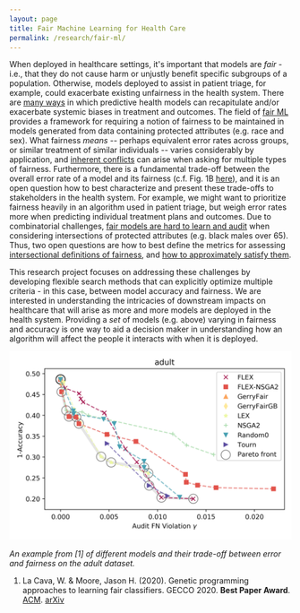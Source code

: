 ```yaml
---
layout: page
title: Fair Machine Learning for Health Care
permalink: /research/fair-ml/
---
```



When deployed in healthcare settings, it's important that models are _fair_ - i.e., that they do not cause harm or unjustly benefit specific subgroups of a population. 
Otherwise, models deployed to assist in patient triage, for example, could exacerbate existing unfairness in the health system. 
There are [many ways](https://jamanetwork.com/journals/jamainternalmedicine/fullarticle/2697394?casa_token=Abys4wXOuMUAAAAA:B76kklZfzpEiEsA6pexAQjTPqoMrz9ASTMgSfkT95_CsyzPSvBRso_SqXQu1WBsmj-RDEdrXyg0) in which predictive health models can recapitulate and/or exacerbate systemic biases in treatment and outcomes.
The field of [fair ML](https://arxiv.org/abs/1810.08810) provides a framework for requiring a notion of fairness to be maintained in models generated from data containing protected attributes (e.g. race and sex). 
What fairness _means_ -- perhaps equivalent error rates across groups, or similar treatment of similar individuals -- varies considerably by application, and [inherent conflicts](https://arxiv.org/abs/1609.05807) can arise when asking for multiple types of fairness. 
Furthermore, there is a fundamental trade-off between the overall error rate of a model and its fairness (c.f. Fig. 1B [here](http://proceedings.mlr.press/v80/kearns18a.html)), and it is an open question how to best characterize and present these trade-offs to stakeholders in the health system.
For example, we might want to prioritize fairness heavily in an algorithm used in patient triage, but weigh error rates more when predicting individual treatment plans and outcomes. 
Due to combinatorial challenges, [fair models are hard to learn and audit](http://proceedings.mlr.press/v80/kearns18a.html) when considering intersections of protected attributes (e.g. black males over 65).
Thus, two open questions are how to best define the metrics for assessing [intersectional definitions of fairness](https://arxiv.org/abs/1807.08362), and [how to approximately satisfy them](https://arxiv.org/abs/2004.13282).

This research project focuses on addressing these challenges by developing flexible search methods that can explicitly optimize multiple criteria - in this case, between model accuracy and fairness. 
We are interested in understanding the intricacies of downstream impacts on healthcare that will arise as more and more models are deployed in the health system.
Providing a *set* of models (e.g. above) varying in fairness and accuracy is one way to aid a decision maker in understanding how an algorithm will affect the people it interacts with when it is deployed. 

[![pareto_front](/../docs/assets/pareto_adult.png)](https://arxiv.org/abs/2004.13282)

*An example from [1] of different models and their trade-off between error and fairness on the adult dataset.* 


1.  La Cava, W. & Moore, Jason H. (2020).
Genetic programming approaches to learning fair classifiers.
GECCO 2020. 
**Best Paper Award**.
[ACM](https://dl.acm.org/doi/abs/10.1145/3377930.3390157).
[arXiv](https://arxiv.org/abs/2004.13282)



